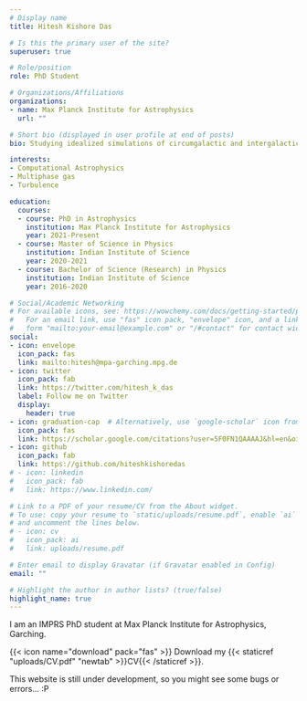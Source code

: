 ```yaml
---
# Display name
title: Hitesh Kishore Das

# Is this the primary user of the site?
superuser: true 

# Role/position
role: PhD Student

# Organizations/Affiliations
organizations:
- name: Max Planck Institute for Astrophysics
  url: ""

# Short bio (displayed in user profile at end of posts)
bio: Studying idealized simulations of circumgalactic and intergalactic medium 

interests:
- Computational Astrophysics
- Multiphase gas
- Turbulence

education:
  courses:
  - course: PhD in Astrophysics
    institution: Max Planck Institute for Astrophysics
    year: 2021-Present
  - course: Master of Science in Physics
    institution: Indian Institute of Science
    year: 2020-2021
  - course: Bachelor of Science (Research) in Physics
    institution: Indian Institute of Science
    year: 2016-2020

# Social/Academic Networking
# For available icons, see: https://wowchemy.com/docs/getting-started/page-builder/#icons
#   For an email link, use "fas" icon pack, "envelope" icon, and a link in the
#   form "mailto:your-email@example.com" or "/#contact" for contact widget.
social:
- icon: envelope
  icon_pack: fas
  link: mailto:hitesh@mpa-garching.mpg.de
- icon: twitter
  icon_pack: fab
  link: https://twitter.com/hitesh_k_das
  label: Follow me on Twitter
  display:
    header: true
- icon: graduation-cap  # Alternatively, use `google-scholar` icon from `ai` icon pack
  icon_pack: fas
  link: https://scholar.google.com/citations?user=5F0FN1QAAAAJ&hl=en&oi=ao
- icon: github
  icon_pack: fab
  link: https://github.com/hiteshkishoredas
# - icon: linkedin
#   icon_pack: fab
#   link: https://www.linkedin.com/

# Link to a PDF of your resume/CV from the About widget.
# To use: copy your resume to `static/uploads/resume.pdf`, enable `ai` icons in `params.toml`,
# and uncomment the lines below.
# - icon: cv
#   icon_pack: ai
#   link: uploads/resume.pdf

# Enter email to display Gravatar (if Gravatar enabled in Config)
email: ""

# Highlight the author in author lists? (true/false)
highlight_name: true
---
```


I am an IMPRS PhD student at Max Planck Institute for Astrophysics, Garching.

{{< icon name="download" pack="fas" >}} Download my {{< staticref "uploads/CV.pdf" "newtab" >}}CV{{< /staticref >}}.

This website is still under development, so you might see some bugs or errors... :P
